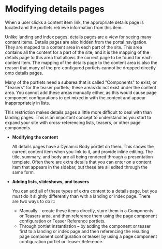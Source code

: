 # Modifying details pages

When a user clicks a content item link, the appropriate details page is located and the portlets retrieve information from this item.

Unlike landing and index pages, details pages are a view for seeing many content items. Details pages are also hidden from the portal navigation. They are mapped to a content area in each part of the site. This area contains all the content for a part of the site, and it is the mapping of the details page to this area that allows the correct page to be found for each content item. The mapping of the details page to the content area is also the reason that many of the pre-configured portlets cannot be dropped directly onto details pages.

Many of the portlets need a subarea that is called "Components" to exist, or "Teasers" for the teaser portlets; these areas do not exist under the content area. You cannot add these areas manually either, as this would cause page component configurations to get mixed in with the content and appear inappropriately in lists.

This restriction makes details pages a little more difficult to deal with than landing pages. This is an important concept to understand as you start to expand your site with cross-referencing lists, teasers, or other page components.

-   **Modifying the content**

    All details pages have a Dynamic Body portlet on them. This shows the current content item when you link to it, and provide inline editing. The title, summary, and body are all being rendered through a presentation template. Often there are extra details that you can enter on a content item that appears in the sidebar, but these are all edited through the same form.


-   **Adding lists, slideshows, and teasers**

    You can add all of these types of extra content to a details page, but you must do it slightly differently than with a landing or index page. There are two ways to do it:

    -   Manually – create these items directly, store them in a Components or Teasers area, and then reference them using the page component configuration or Teaser Reference portlets.
    -   Through portlet instantiation – by adding the component or teaser first to a landing or index page and then referencing the resulting page component configuration or teaser by using a page component configuration portlet or Teaser Reference.


